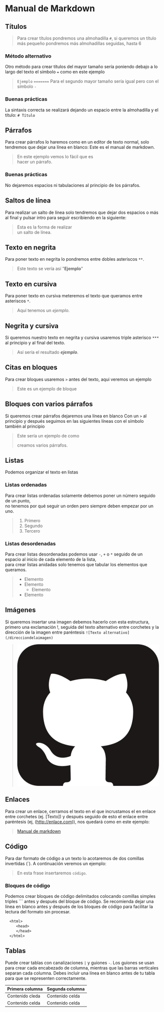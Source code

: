 # Manual de Markdown
## Títulos
>Para crear títulos pondremos una almohadilla `#`, si queremos un título más pequeño pondremos más almohadillas seguidas, hasta 6

### Método alternativo
Otro método para crear títulos del mayor tamaño sería poniendo debajo a lo largo del texto el símbolo `=` como en este ejemplo
>`Ejemplo`
>`=======`
Para el segundo mayor tamaño sería igual pero con el símbolo `-`

### Buenas prácticas
La sintaxis correcta se realizará dejando un espacio entre la almohadilla y el título:
`# Título`

## Párrafos
Para crear párrafos lo haremos como en un editor de texto normal, solo tendremos que dejar una línea en blanco:
Este es el manual de markdown.

>En este ejemplo vemos lo fácil que es  
>hacer un párrafo.

### Buenas prácticas
No dejaremos espacios ni tabulaciones al principio de los párrafos.

## Saltos de línea
Para realizar un salto de línea solo tendremos que dejar dos espacios o más al final y pulsar intro para seguir escribiendo en la siguiente:  
>Esta es la forma de realizar  
>un salto de línea.  

## Texto en negrita  
Para poner texto en negrita lo pondremos entre dobles asteriscos `**`.  
>Este texto se vería así "**Ejemplo**"  

## Texto en cursiva
Para poner texto en cursiva meteremos el texto que queramos entre asteriscos `*`.  
>Aquí tenemos un *ejemplo*.  

## Negrita y cursiva
Si queremos nuestro texto en negrita y cursiva usaremos triple asterisco `***` al principio y al final del texto.
>Así sería el resultado ***ejemplo***.

## Citas en bloques
Para crear bloques usaremos `>` antes del texto, aqui veremos un ejemplo
>Este es un ejemplo de bloque

## Bloques con varios párrafos
Si queremos crear párrafos dejaremos una línea en blanco Con un `>` al principio y después seguimos en las siguientes líneas con el símbolo también al principio
>Este sería un ejemplo de como
>
>creamos varios párrafos.

## Listas  
Podemos organizar el texto en listas

### Listas ordenadas
Para crear listas ordenadas solamente debemos poner un número seguido de un punto,  
no tenemos por qué seguir un orden pero siempre deben empezar por un uno.
>1. Primero
>2. Segundo
>3. Tercero

### Listas desordenadas
Para crear listas desordenadas podemos usar `-`, `+` o `*` seguido de un espacio al inicio de cada elemento de la lista,  
para crear listas anidadas solo tenemos que tabular los elementos que queramos.
>+ Elemento
>+ Elemento
>    + Elemento
>+ Elemento

## Imágenes
Si queremos insertar una imagen debemos hacerlo con esta estructura, primero una exclamación !, seguida del texto alternativo entre corchetes y la dirección de la imagen entre paréntesis
`![Texto alternativo](/direcciondelaimagen)`
>![Logo de git](https://github.com/fcb0007/Practica-0/blob/83de4d83943999e546386ca4887f76f0c1539988/Manual%20markdown/git.png)

## Enlaces
 Para crear un enlace, cerramos el texto en el que incrustamos el en enlace entre corchetes (ej. [Texto]) y después seguido de esto el enlace entre paréntesis (ej, (http://enlace.com)), nos quedará como en este ejemplo:  
>[Manual de markdown](https://www.markdownguide.org/basic-syntax/)

## Código
Para dar formato de código a un texto lo acotaremos de dos comillas invertidas  (`). A continuación veremos un ejemplo:        
 
>En esta frase insertaremos `código`.

### Bloques de código
Podemos crear bloques de código delimitados colocando comillas simples triples ``` antes y después del bloque de código. Se recomienda dejar una línea en blanco antes y después de los bloques de código para facilitar la lectura del formato sin procesar.

 ```
   <html>
      <head>
      </head>
   </html>
````
## Tablas
Puede crear tablas con canalizaciones `|` y guiones `-`. Los guiones se usan para crear cada encabezado de columna, mientras que las barras verticales separan cada columna. Debes incluir una línea en blanco antes de tu tabla para que se representen correctamente.

|   Primera columna   |   Segunda columna  |
| ------------------- | ------------------ |
|   Contenido cleda   |   Contenido celda  |
|   Contenido celda   |   Contenido celda  |






                        







